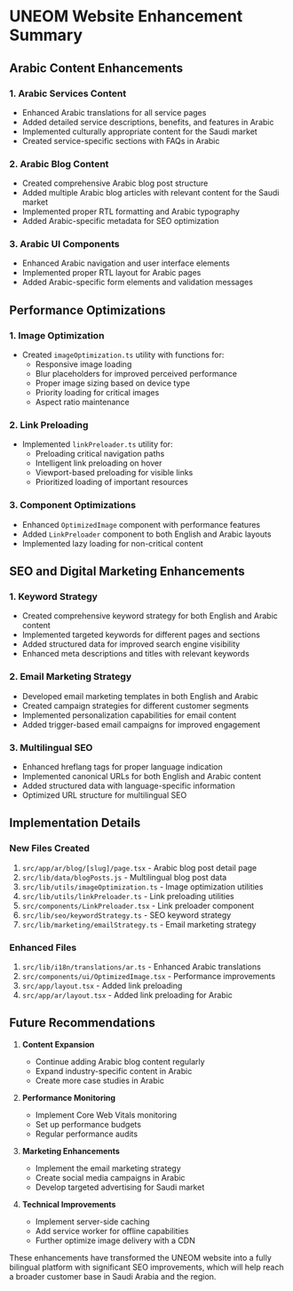 # UNEOM Website Enhancement Summary

## Arabic Content Enhancements

### 1. Arabic Services Content
- Enhanced Arabic translations for all service pages
- Added detailed service descriptions, benefits, and features in Arabic
- Implemented culturally appropriate content for the Saudi market
- Created service-specific sections with FAQs in Arabic

### 2. Arabic Blog Content
- Created comprehensive Arabic blog post structure
- Added multiple Arabic blog articles with relevant content for the Saudi market
- Implemented proper RTL formatting and Arabic typography
- Added Arabic-specific metadata for SEO optimization

### 3. Arabic UI Components
- Enhanced Arabic navigation and user interface elements
- Implemented proper RTL layout for Arabic pages
- Added Arabic-specific form elements and validation messages

## Performance Optimizations

### 1. Image Optimization
- Created `imageOptimization.ts` utility with functions for:
  - Responsive image loading
  - Blur placeholders for improved perceived performance
  - Proper image sizing based on device type
  - Priority loading for critical images
  - Aspect ratio maintenance

### 2. Link Preloading
- Implemented `linkPreloader.ts` utility for:
  - Preloading critical navigation paths
  - Intelligent link preloading on hover
  - Viewport-based preloading for visible links
  - Prioritized loading of important resources

### 3. Component Optimizations
- Enhanced `OptimizedImage` component with performance features
- Added `LinkPreloader` component to both English and Arabic layouts
- Implemented lazy loading for non-critical content

## SEO and Digital Marketing Enhancements

### 1. Keyword Strategy
- Created comprehensive keyword strategy for both English and Arabic content
- Implemented targeted keywords for different pages and sections
- Added structured data for improved search engine visibility
- Enhanced meta descriptions and titles with relevant keywords

### 2. Email Marketing Strategy
- Developed email marketing templates in both English and Arabic
- Created campaign strategies for different customer segments
- Implemented personalization capabilities for email content
- Added trigger-based email campaigns for improved engagement

### 3. Multilingual SEO
- Enhanced hreflang tags for proper language indication
- Implemented canonical URLs for both English and Arabic content
- Added structured data with language-specific information
- Optimized URL structure for multilingual SEO

## Implementation Details

### New Files Created
1. `src/app/ar/blog/[slug]/page.tsx` - Arabic blog post detail page
2. `src/lib/data/blogPosts.js` - Multilingual blog post data
3. `src/lib/utils/imageOptimization.ts` - Image optimization utilities
4. `src/lib/utils/linkPreloader.ts` - Link preloading utilities
5. `src/components/LinkPreloader.tsx` - Link preloader component
6. `src/lib/seo/keywordStrategy.ts` - SEO keyword strategy
7. `src/lib/marketing/emailStrategy.ts` - Email marketing strategy

### Enhanced Files
1. `src/lib/i18n/translations/ar.ts` - Enhanced Arabic translations
2. `src/components/ui/OptimizedImage.tsx` - Performance improvements
3. `src/app/layout.tsx` - Added link preloading
4. `src/app/ar/layout.tsx` - Added link preloading for Arabic

## Future Recommendations

1. **Content Expansion**
   - Continue adding Arabic blog content regularly
   - Expand industry-specific content in Arabic
   - Create more case studies in Arabic

2. **Performance Monitoring**
   - Implement Core Web Vitals monitoring
   - Set up performance budgets
   - Regular performance audits

3. **Marketing Enhancements**
   - Implement the email marketing strategy
   - Create social media campaigns in Arabic
   - Develop targeted advertising for Saudi market

4. **Technical Improvements**
   - Implement server-side caching
   - Add service worker for offline capabilities
   - Further optimize image delivery with a CDN

These enhancements have transformed the UNEOM website into a fully bilingual platform with significant SEO improvements, which will help reach a broader customer base in Saudi Arabia and the region. 
